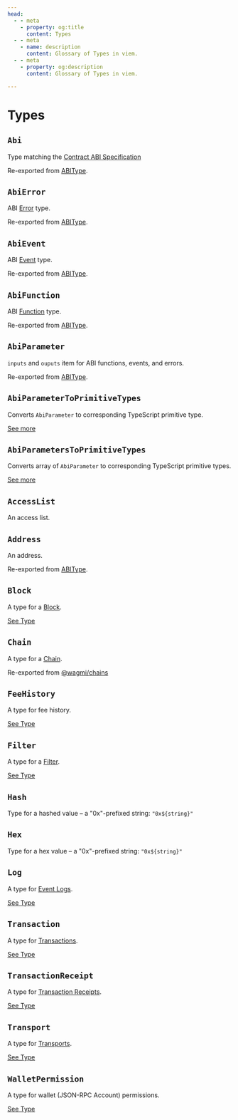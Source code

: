 ```yaml
---
head:
  - - meta
    - property: og:title
      content: Types
  - - meta
    - name: description
      content: Glossary of Types in viem.
  - - meta
    - property: og:description
      content: Glossary of Types in viem.

---
```


# Types

## `Abi`

Type matching the [Contract ABI Specification](https://docs.soliditylang.org/en/latest/abi-spec.html#json)

Re-exported from [ABIType](https://abitype.dev/api/types.html#abi).

## `AbiError`

ABI [Error](https://docs.soliditylang.org/en/latest/abi-spec.html#errors) type.

Re-exported from [ABIType](https://abitype.dev/api/types.html#abierror).

## `AbiEvent`

ABI [Event](https://docs.soliditylang.org/en/latest/abi-spec.html#events) type.

Re-exported from [ABIType](https://abitype.dev/api/types.html#abievent).

## `AbiFunction`

ABI [Function](https://docs.soliditylang.org/en/latest/abi-spec.html#argument-encoding) type.

Re-exported from [ABIType](https://abitype.dev/api/types.html#abifunction).

## `AbiParameter`

`inputs` and `ouputs` item for ABI functions, events, and errors.

Re-exported from [ABIType](https://abitype.dev/api/types.html#abiparameter).

## `AbiParameterToPrimitiveTypes`

Converts `AbiParameter` to corresponding TypeScript primitive type.

[See more](https://abitype.dev/api/utilities.html#abiparametertoprimitivetype)

## `AbiParametersToPrimitiveTypes`

Converts array of `AbiParameter` to corresponding TypeScript primitive types.

[See more](https://abitype.dev/api/utilities.html#abiparameterstoprimitivetypes)

## `AccessList`

An access list.

## `Address`

An address.

Re-exported from [ABIType](https://abitype.dev/api/types.html#address).


## `Block`

A type for a [Block](/docs/glossary/terms#block).

[See Type](https://github.com/wagmi-dev/viem/blob/main/src/types/block.ts)

## `Chain`

A type for a [Chain](/docs/glossary/terms#chain).

Re-exported from [@wagmi/chains](https://github.com/wagmi-dev/references/blob/main/packages/chains/src/types.ts)

## `FeeHistory`

A type for fee history.

[See Type](https://github.com/wagmi-dev/viem/blob/main/src/types/fee.ts)

## `Filter`

A type for a [Filter](/docs/glossary/terms#filter).

[See Type](https://github.com/wagmi-dev/viem/blob/main/src/types/filter.ts)

## `Hash`

Type for a hashed value – a "0x"-prefixed string: `"0x${string}"`

## `Hex`

Type for a hex value – a "0x"-prefixed string: `"0x${string}"`

## `Log`

A type for [Event Logs](/docs/glossary/terms#event-log).

[See Type](https://github.com/wagmi-dev/viem/blob/main/src/types/log.ts)

## `Transaction`

A type for [Transactions](/docs/glossary/terms#transaction).

[See Type](https://github.com/wagmi-dev/viem/blob/main/src/types/transaction.ts)

## `TransactionReceipt`

A type for [Transaction Receipts](/docs/glossary/terms#transaction-receipt).

[See Type](https://github.com/wagmi-dev/viem/blob/main/src/types/transaction.ts)

## `Transport`

A type for [Transports](/docs/glossary/terms#transports).

[See Type](https://github.com/wagmi-dev/viem/blob/main/src/clients/transports/createTransport.ts)

## `WalletPermission`

A type for wallet (JSON-RPC Account) permissions.

[See Type](https://github.com/wagmi-dev/viem/blob/main/src/types/eip1193.ts)